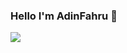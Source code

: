 ### Hello I'm AdinFahru 👋

![](http://github-profile-summary-cards.vercel.app/api/cards/profile-details?username=adinfahru&theme=algolia)
